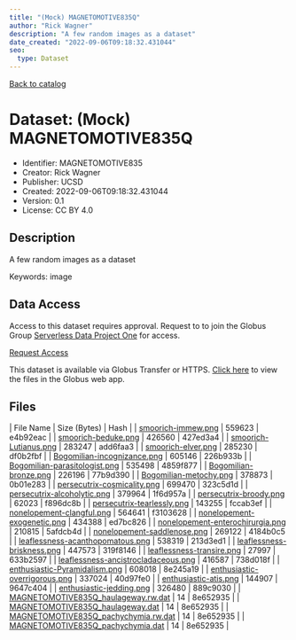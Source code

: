 ```yaml
---
title: "(Mock) MAGNETOMOTIVE835Q"
author: "Rick Wagner"
description: "A few random images as a dataset"
date_created: "2022-09-06T09:18:32.431044"
seo:
  type: Dataset
---
```


[Back to catalog](../#datasets)

# Dataset: (Mock) MAGNETOMOTIVE835Q

- Identifier: MAGNETOMOTIVE835
- Creator: Rick Wagner
- Publisher: UCSD
- Created: 2022-09-06T09:18:32.431044
- Version: 0.1
- License: CC BY 4.0


## Description
A few random images as a dataset

Keywords: image


## Data Access
Access to this dataset requires approval. Request to to join the Globus Group [Serverless Data Project One](https://app.globus.org/groups/cf9d1f5b-3496-11ed-b941-972795fc9504) for access.

[Request Access](https://app.globus.org/groups/cf9d1f5b-3496-11ed-b941-972795fc9504/join)

This dataset is available via Globus Transfer or HTTPS.
[Click here](https://app.globus.org/file-manager?origin_id=385d3079-5121-40bc-a52f-055296497631&origin_path=/restricted/MAGNETOMOTIVE835/) to view the files in the Globus web app.


## Files

| File Name | Size (Bytes) | Hash |
| [smoorich-immew.png](https://g-062a3c.0ed28.75bc.data.globus.org/restricted/MAGNETOMOTIVE835/smoorich-immew.png) | 559623 | e4b92eac |
| [smoorich-beduke.png](https://g-062a3c.0ed28.75bc.data.globus.org/restricted/MAGNETOMOTIVE835/smoorich-beduke.png) | 426560 | 427ed3a4 |
| [smoorich-Lutianus.png](https://g-062a3c.0ed28.75bc.data.globus.org/restricted/MAGNETOMOTIVE835/smoorich-Lutianus.png) | 283247 | add6faa3 |
| [smoorich-elver.png](https://g-062a3c.0ed28.75bc.data.globus.org/restricted/MAGNETOMOTIVE835/smoorich-elver.png) | 285230 | df0b2fbf |
| [Bogomilian-incognizance.png](https://g-062a3c.0ed28.75bc.data.globus.org/restricted/MAGNETOMOTIVE835/Bogomilian-incognizance.png) | 605146 | 226b933b |
| [Bogomilian-parasitologist.png](https://g-062a3c.0ed28.75bc.data.globus.org/restricted/MAGNETOMOTIVE835/Bogomilian-parasitologist.png) | 535498 | 4859f877 |
| [Bogomilian-bronze.png](https://g-062a3c.0ed28.75bc.data.globus.org/restricted/MAGNETOMOTIVE835/Bogomilian-bronze.png) | 226196 | 77b9d390 |
| [Bogomilian-metochy.png](https://g-062a3c.0ed28.75bc.data.globus.org/restricted/MAGNETOMOTIVE835/Bogomilian-metochy.png) | 378873 | 0b01e283 |
| [persecutrix-cosmicality.png](https://g-062a3c.0ed28.75bc.data.globus.org/restricted/MAGNETOMOTIVE835/persecutrix-cosmicality.png) | 699470 | 323c5d1d |
| [persecutrix-alcoholytic.png](https://g-062a3c.0ed28.75bc.data.globus.org/restricted/MAGNETOMOTIVE835/persecutrix-alcoholytic.png) | 379964 | 1f6d957a |
| [persecutrix-broody.png](https://g-062a3c.0ed28.75bc.data.globus.org/restricted/MAGNETOMOTIVE835/persecutrix-broody.png) | 62023 | f896dc8b |
| [persecutrix-tearlessly.png](https://g-062a3c.0ed28.75bc.data.globus.org/restricted/MAGNETOMOTIVE835/persecutrix-tearlessly.png) | 143255 | fccab3ef |
| [nonelopement-clangful.png](https://g-062a3c.0ed28.75bc.data.globus.org/restricted/MAGNETOMOTIVE835/nonelopement-clangful.png) | 564641 | f3103628 |
| [nonelopement-exogenetic.png](https://g-062a3c.0ed28.75bc.data.globus.org/restricted/MAGNETOMOTIVE835/nonelopement-exogenetic.png) | 434388 | ed7bc826 |
| [nonelopement-enterochirurgia.png](https://g-062a3c.0ed28.75bc.data.globus.org/restricted/MAGNETOMOTIVE835/nonelopement-enterochirurgia.png) | 210815 | 5afdcb4d |
| [nonelopement-saddlenose.png](https://g-062a3c.0ed28.75bc.data.globus.org/restricted/MAGNETOMOTIVE835/nonelopement-saddlenose.png) | 269122 | 4184b0c5 |
| [leaflessness-acanthopomatous.png](https://g-062a3c.0ed28.75bc.data.globus.org/restricted/MAGNETOMOTIVE835/leaflessness-acanthopomatous.png) | 538319 | 213d3ed1 |
| [leaflessness-briskness.png](https://g-062a3c.0ed28.75bc.data.globus.org/restricted/MAGNETOMOTIVE835/leaflessness-briskness.png) | 447573 | 319f8146 |
| [leaflessness-transire.png](https://g-062a3c.0ed28.75bc.data.globus.org/restricted/MAGNETOMOTIVE835/leaflessness-transire.png) | 27997 | 633b2597 |
| [leaflessness-ancistrocladaceous.png](https://g-062a3c.0ed28.75bc.data.globus.org/restricted/MAGNETOMOTIVE835/leaflessness-ancistrocladaceous.png) | 416587 | 738d018f |
| [enthusiastic-Pyramidalism.png](https://g-062a3c.0ed28.75bc.data.globus.org/restricted/MAGNETOMOTIVE835/enthusiastic-Pyramidalism.png) | 608018 | 8e245a19 |
| [enthusiastic-overrigorous.png](https://g-062a3c.0ed28.75bc.data.globus.org/restricted/MAGNETOMOTIVE835/enthusiastic-overrigorous.png) | 337024 | 40d97fe0 |
| [enthusiastic-atis.png](https://g-062a3c.0ed28.75bc.data.globus.org/restricted/MAGNETOMOTIVE835/enthusiastic-atis.png) | 144907 | 9647c404 |
| [enthusiastic-jedding.png](https://g-062a3c.0ed28.75bc.data.globus.org/restricted/MAGNETOMOTIVE835/enthusiastic-jedding.png) | 326480 | 889c9030 |
| [MAGNETOMOTIVE835Q_haulageway.rw.dat](https://g-062a3c.0ed28.75bc.data.globus.org/restricted/MAGNETOMOTIVE835/MAGNETOMOTIVE835Q_haulageway.rw.dat) | 14 | 8e652935 |
| [MAGNETOMOTIVE835Q_haulageway.dat](https://g-062a3c.0ed28.75bc.data.globus.org/restricted/MAGNETOMOTIVE835/MAGNETOMOTIVE835Q_haulageway.dat) | 14 | 8e652935 |
| [MAGNETOMOTIVE835Q_pachychymia.rw.dat](https://g-062a3c.0ed28.75bc.data.globus.org/restricted/MAGNETOMOTIVE835/MAGNETOMOTIVE835Q_pachychymia.rw.dat) | 14 | 8e652935 |
| [MAGNETOMOTIVE835Q_pachychymia.dat](https://g-062a3c.0ed28.75bc.data.globus.org/restricted/MAGNETOMOTIVE835/MAGNETOMOTIVE835Q_pachychymia.dat) | 14 | 8e652935 |



